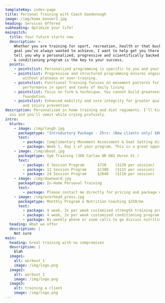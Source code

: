 ```yaml
---
templateKey: index-page
title: Personal Training with Coach Goodenough
image: /img/home_banner2.jpg
heading: Services Offered
subheading: Optimize your life!
mainpitch:
  title: Your future starts now
  description: >
    Whether you are training for sport, recreation, health or that bucket-list
    goal you’ve always wanted to achieve, I want to help get you there! Let me
    tell you why a personalized, progressive and scientifically backed strength
    & conditioning program is the key to your success. 
  points:
    - pointslist: Personalized programming is specific to you and your goals.
    - pointslist: Progressive and structured programming ensures ongoing success
        without plateaus or over-training.
    - pointslist: Functional Training focuses on movement patterns for superior
        performance in sport and tasks of daily living
    - pointslist: Focus on form & technique. You cannot build greatness on a shaky
        foundation.
    - pointslist: Enhanced mobility and core integrity for greater quality of movement
        and injury prevention
description: Personalized in home training and diet regiments. I'll kick your
  ass and you'll vomit while crying profusely.
intro:
  blurbs:
    - image: /img/laugh.jpg
      packagetype: "Introductory Package - 2hrs: (New clients only) $80"
      text: 
        - package: Complimentary Movement Assessment & Goal Setting discussion
        - package: Week 1, Day 1 of your program. This is a great opportunity to taste-test Personalized Training without the commitment. Experience customized programming, superior-level coaching, and learn how to train more effectively for continued success both in and outside of the gym. Once our session is complete we will spend some time going over your program and discuss what your future training will look like, what you can expect from me, and what programming option best suits your needs."
    - image: /img/about.jpg
      packagetype: Gym Training (388 Carlaw OR 682 Huron St.)
      text: 
        - package: 6 Session Program      $720    ($120 per session)
        - package: 12 Session Program     $1380   ($115 per session)
        - package: 24 Session Program     $2640   ($110 per session)
    - image: /img/downward.jpg
      packagetype: In-Home Personal Training
      text: 
        - package: Please contact me directly for pricing and package options. 
    - image: /img/overhead_press.jpg
      packagetype: Monthly Program & Nutrition Coaching $250/mo
      text: 
        - package: 4 week, 2x per week customized strength training program
        - package: 4 week, 2x per week customized conditioning program
        - package: Bi-weekly phone or zoom calls to go discuss nutrition, form checks and any questions you may have
  heading: What we offer
  description: |
    Not sure
main:
  heading: Great training with no compromises
  description: |
    blah
  image1:
    alt: workout 1
    image: /img/logo.png
  image2:
    alt: workout 2
    image: /img/logo.png
  image3:
    alt: training a client
    image: /img/logo.png
---
```

